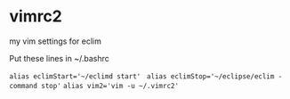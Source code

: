 vimrc2
======

my vim settings for eclim

Put these lines in ~/.bashrc

``alias eclimStart='~/eclimd start' ``
``alias eclimStop='~/eclipse/eclim -command stop'`` 
``alias vim2='vim -u ~/.vimrc2'``
